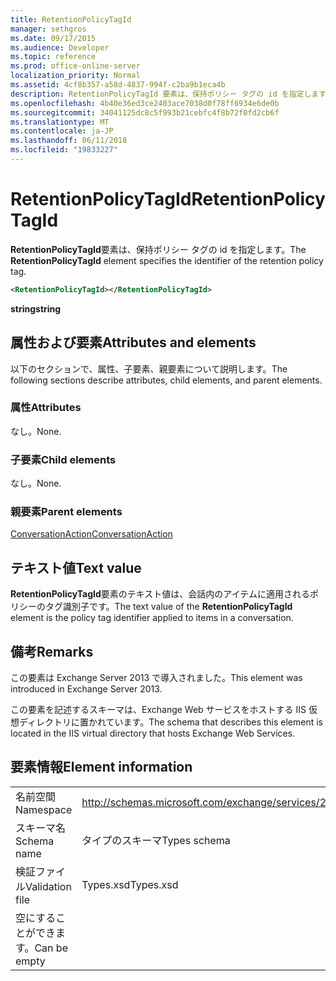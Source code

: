 ```yaml
---
title: RetentionPolicyTagId
manager: sethgros
ms.date: 09/17/2015
ms.audience: Developer
ms.topic: reference
ms.prod: office-online-server
localization_priority: Normal
ms.assetid: 4cf8b357-a58d-4837-994f-c2ba9b1eca4b
description: RetentionPolicyTagId 要素は、保持ポリシー タグの id を指定します。
ms.openlocfilehash: 4b40e36ed3ce2403ace7038d0f78ff6934e6de0b
ms.sourcegitcommit: 34041125dc8c5f993b21cebfc4f8b72f0fd2cb6f
ms.translationtype: MT
ms.contentlocale: ja-JP
ms.lasthandoff: 06/11/2018
ms.locfileid: "19833227"
---
```

# <a name="retentionpolicytagid"></a><span data-ttu-id="c5916-103">RetentionPolicyTagId</span><span class="sxs-lookup"><span data-stu-id="c5916-103">RetentionPolicyTagId</span></span>

<span data-ttu-id="c5916-104">**RetentionPolicyTagId**要素は、保持ポリシー タグの id を指定します。</span><span class="sxs-lookup"><span data-stu-id="c5916-104">The **RetentionPolicyTagId** element specifies the identifier of the retention policy tag.</span></span> 
  
```XML
<RetentionPolicyTagId></RetentionPolicyTagId>
```

 <span data-ttu-id="c5916-105">**string**</span><span class="sxs-lookup"><span data-stu-id="c5916-105">**string**</span></span>
## <a name="attributes-and-elements"></a><span data-ttu-id="c5916-106">属性および要素</span><span class="sxs-lookup"><span data-stu-id="c5916-106">Attributes and elements</span></span>

<span data-ttu-id="c5916-107">以下のセクションで、属性、子要素、親要素について説明します。</span><span class="sxs-lookup"><span data-stu-id="c5916-107">The following sections describe attributes, child elements, and parent elements.</span></span>
  
### <a name="attributes"></a><span data-ttu-id="c5916-108">属性</span><span class="sxs-lookup"><span data-stu-id="c5916-108">Attributes</span></span>

<span data-ttu-id="c5916-109">なし。</span><span class="sxs-lookup"><span data-stu-id="c5916-109">None.</span></span>
  
### <a name="child-elements"></a><span data-ttu-id="c5916-110">子要素</span><span class="sxs-lookup"><span data-stu-id="c5916-110">Child elements</span></span>

<span data-ttu-id="c5916-111">なし。</span><span class="sxs-lookup"><span data-stu-id="c5916-111">None.</span></span>
  
### <a name="parent-elements"></a><span data-ttu-id="c5916-112">親要素</span><span class="sxs-lookup"><span data-stu-id="c5916-112">Parent elements</span></span>

[<span data-ttu-id="c5916-113">ConversationAction</span><span class="sxs-lookup"><span data-stu-id="c5916-113">ConversationAction</span></span>](conversationaction.md)
  
## <a name="text-value"></a><span data-ttu-id="c5916-114">テキスト値</span><span class="sxs-lookup"><span data-stu-id="c5916-114">Text value</span></span>

<span data-ttu-id="c5916-115">**RetentionPolicyTagId**要素のテキスト値は、会話内のアイテムに適用されるポリシーのタグ識別子です。</span><span class="sxs-lookup"><span data-stu-id="c5916-115">The text value of the **RetentionPolicyTagId** element is the policy tag identifier applied to items in a conversation.</span></span> 
  
## <a name="remarks"></a><span data-ttu-id="c5916-116">備考</span><span class="sxs-lookup"><span data-stu-id="c5916-116">Remarks</span></span>

<span data-ttu-id="c5916-117">この要素は Exchange Server 2013 で導入されました。</span><span class="sxs-lookup"><span data-stu-id="c5916-117">This element was introduced in Exchange Server 2013.</span></span>
  
<span data-ttu-id="c5916-118">この要素を記述するスキーマは、Exchange Web サービスをホストする IIS 仮想ディレクトリに置かれています。</span><span class="sxs-lookup"><span data-stu-id="c5916-118">The schema that describes this element is located in the IIS virtual directory that hosts Exchange Web Services.</span></span>
  
## <a name="element-information"></a><span data-ttu-id="c5916-119">要素情報</span><span class="sxs-lookup"><span data-stu-id="c5916-119">Element information</span></span>

|||
|:-----|:-----|
|<span data-ttu-id="c5916-120">名前空間</span><span class="sxs-lookup"><span data-stu-id="c5916-120">Namespace</span></span>  <br/> |http://schemas.microsoft.com/exchange/services/2006/types  <br/> |
|<span data-ttu-id="c5916-121">スキーマ名</span><span class="sxs-lookup"><span data-stu-id="c5916-121">Schema name</span></span>  <br/> |<span data-ttu-id="c5916-122">タイプのスキーマ</span><span class="sxs-lookup"><span data-stu-id="c5916-122">Types schema</span></span>  <br/> |
|<span data-ttu-id="c5916-123">検証ファイル</span><span class="sxs-lookup"><span data-stu-id="c5916-123">Validation file</span></span>  <br/> |<span data-ttu-id="c5916-124">Types.xsd</span><span class="sxs-lookup"><span data-stu-id="c5916-124">Types.xsd</span></span>  <br/> |
|<span data-ttu-id="c5916-125">空にすることができます。</span><span class="sxs-lookup"><span data-stu-id="c5916-125">Can be empty</span></span>  <br/> ||
   

